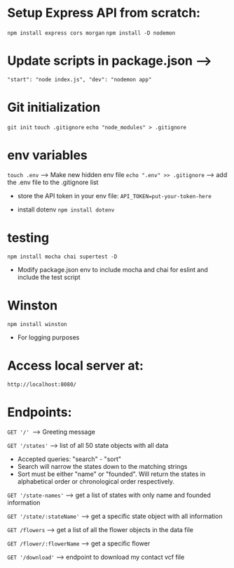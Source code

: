 # Setup Express API from scratch:

`npm install express cors morgan`
`npm install -D nodemon`

# Update scripts in package.json -->

`"start": "node index.js", "dev": "nodemon app"`

# Git initialization

`git init`
`touch .gitignore`
`echo "node_modules" > .gitignore`

# env variables

`touch .env` --> Make new hidden env file
`echo ".env" >> .gitignore` --> add the .env file to the .gitignore list

- store the API token in your env file:
  `API_TOKEN=put-your-token-here`

- install dotenv
  `npm install dotenv`

# testing

`npm install mocha chai supertest -D`

- Modify package.json env to include mocha and chai for eslint and include the test script

# Winston

`npm install winston`

- For logging purposes

# Access local server at:

`http://localhost:8080/`

# Endpoints:

`GET '/' `--> Greeting message

`GET '/states'` --> list of all 50 state objects with all data

- Accepted queries: "search" - "sort"
- Search will narrow the states down to the matching strings
- Sort must be either "name" or "founded". Will return the states in alphabetical order or chronological order respectively.

`GET '/state-names'` --> get a list of states with only name and founded information

`GET '/state/:stateName'` --> get a specific state object with all information

`GET /flowers` --> get a list of all the flower objects in the data file

`GET /flower/:flowerName` --> get a specific flower

`GET '/download'` --> endpoint to download my contact vcf file
